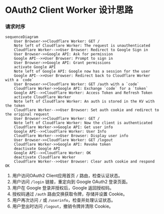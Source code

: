 # OAuth2 Client Worker 设计思路

### 请求时序
```mermaid
sequenceDiagram
    User Browser->>Cloudflare Worker: GET /
    Note left of Cloudflare Worker: The request is unauthenticated
    Cloudflare Worker-->>User Browser: Redirect to Google Sign in
    User Browser->>Google API: Ask for permission
    Google API-->>User Browser: Prompt to sign in
    User Browser->>Google API: Grant permissions
    activate Google API
    Note left of Google API: Google now has a session for the user
    Google API-->>User Browser: Redirect back to Cloudflare Worker with a `code`
    User Browser->>Cloudflare Worker: GET /auth with a `code`
    Cloudflare Worker->>Google API: Exchange `code` for a `token`
    Google API-->>Cloudflare Worker: Access Token and Refresh Token
    activate Cloudflare Worker
    Note left of Cloudflare Worker: An auth is stored in the KV with the token
    Cloudflare Worker-->>User Browser: Set auth cookie and redirect to the original request
    User Browser->>Cloudflare Worker: GET /
    Note left of Cloudflare Worker: Now the client is authenticated
    Cloudflare Worker->>Google API: Get user info
    Google API-->>Cloudflare Worker: User Info
    Cloudflare Worker-->>User Browser: Display user info
    User Browser->>Cloudflare Worker: GET /logout
    Cloudflare Worker->>Google API: Revoke token
    deactivate Google API
    Google API-->>Cloudflare Worker: OK
    deactivate Cloudflare Worker
    Cloudflare Worker-->>User Browser: Clear auth cookie and respond OK
```

1. 用户访问OAuth2 Client应用首页 `/` 路由，检查认证状态。   
2. 用户访问 `/login` 链接，重定向到 Google OAuth2 登录页面。   
3. 用户在 Google 登录并授权后，Google 返回授权码。
4. 授权码通过 `/auth` 路由交换获取令牌，存储并设置 Cookie。   
5. 用户再次访问 `/` 或 `/userinfo`，检查并处理认证状态。   
6. 用户登出时访问 `/logout`，撤销令牌并清除 Cookie。
